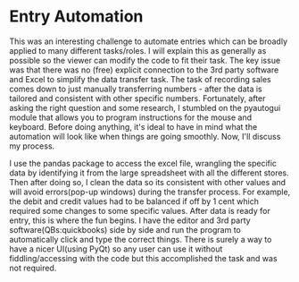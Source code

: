 # Entry Automation


This was an interesting challenge to automate entries which can be broadly applied to many different tasks/roles. I will explain this as generally as possible so the viewer can modify the code to fit their task. The key issue was that there was no (free) explicit connection to the 3rd party software and Excel to simplify the data transfer task. The task of recording sales comes down to just manually transferring numbers - after the data is tailored and consistent with other specific numbers. Fortunately, after asking the right question and some research, I stumbled on the pyautogui module that allows you to program instructions for the mouse and keyboard. Before doing anything, it's ideal to have in mind what the automation will look like when things are going smoothly. Now, I'll discuss my process.

I use the pandas package to access the excel file, wrangling the specific data by identifying it from the large spreadsheet with all the different stores. Then after doing so, I clean the data so its consistent with other values and will avoid errors(pop-up windows) during the transfer process. For example, the debit and credit values had to be balanced if off by 1 cent which required some changes to some specific values. After data is ready for entry, this is where the fun begins. I have the editor and 3rd party software(QBs:quickbooks) side by side and run the program to automatically click and type the correct things. There is surely a way to have a nicer UI(using PyQt) so any user can use it without fiddling/accessing with the code but this accomplished the task and was not required. 

